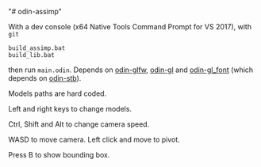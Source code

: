"# odin-assimp" 

With a dev console (x64 Native Tools Command Prompt for VS 2017), with `git`
```
build_assimp.bat
build_lib.bat
```
then run `main.odin`. Depends on [odin-glfw](https://github.com/vassvik/odin-glfw), [odin-gl](https://github.com/vassvik/odin-gl) and [odin-gl_font](https://github.com/vassvik/odin-gl_font) (which depends on [odin-stb](https://github.com/vassvik/odin-stb)). 

Models paths are hard coded. 

Left and right keys to change models. 

Ctrl, Shift and Alt to change camera speed. 

WASD to move camera. Left click and move to pivot.

Press B to show bounding box. 





